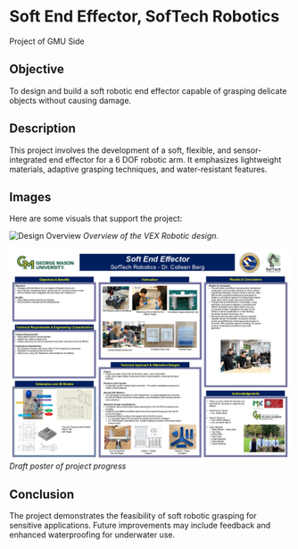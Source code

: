 # Soft End Effector, SofTech Robotics
Project of GMU Side

## Objective
To design and build a soft robotic end effector capable of grasping delicate objects without causing damage.

## Description
This project involves the development of a soft, flexible, and sensor-integrated end effector for a 6 DOF robotic arm. It emphasizes lightweight materials, adaptive grasping techniques, and water-resistant features.

## Images
Here are some visuals that support the project:

![Design Overview](image/Vex-robot-final.jpg)
*Overview of the VEX Robotic design.*

![Poster Photo](documents/ME-444-Capstone-Poster-Draft-Team-17-SofTech-Robotics-.jpg)
*Draft poster of project progress*

## Conclusion
The project demonstrates the feasibility of soft robotic grasping for sensitive applications. Future improvements may include feedback and enhanced waterproofing for underwater use.

